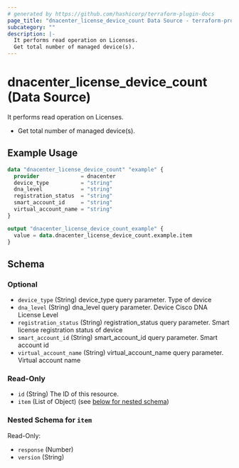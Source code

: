 ```yaml
---
# generated by https://github.com/hashicorp/terraform-plugin-docs
page_title: "dnacenter_license_device_count Data Source - terraform-provider-dnacenter"
subcategory: ""
description: |-
  It performs read operation on Licenses.
  Get total number of managed device(s).
---
```


# dnacenter_license_device_count (Data Source)

It performs read operation on Licenses.

- Get total number of managed device(s).

## Example Usage

```terraform
data "dnacenter_license_device_count" "example" {
  provider             = dnacenter
  device_type          = "string"
  dna_level            = "string"
  registration_status  = "string"
  smart_account_id     = "string"
  virtual_account_name = "string"
}

output "dnacenter_license_device_count_example" {
  value = data.dnacenter_license_device_count.example.item
}
```

<!-- schema generated by tfplugindocs -->
## Schema

### Optional

- `device_type` (String) device_type query parameter. Type of device
- `dna_level` (String) dna_level query parameter. Device Cisco DNA License Level
- `registration_status` (String) registration_status query parameter. Smart license registration status of device
- `smart_account_id` (String) smart_account_id query parameter. Smart account id
- `virtual_account_name` (String) virtual_account_name query parameter. Virtual account name

### Read-Only

- `id` (String) The ID of this resource.
- `item` (List of Object) (see [below for nested schema](#nestedatt--item))

<a id="nestedatt--item"></a>
### Nested Schema for `item`

Read-Only:

- `response` (Number)
- `version` (String)



